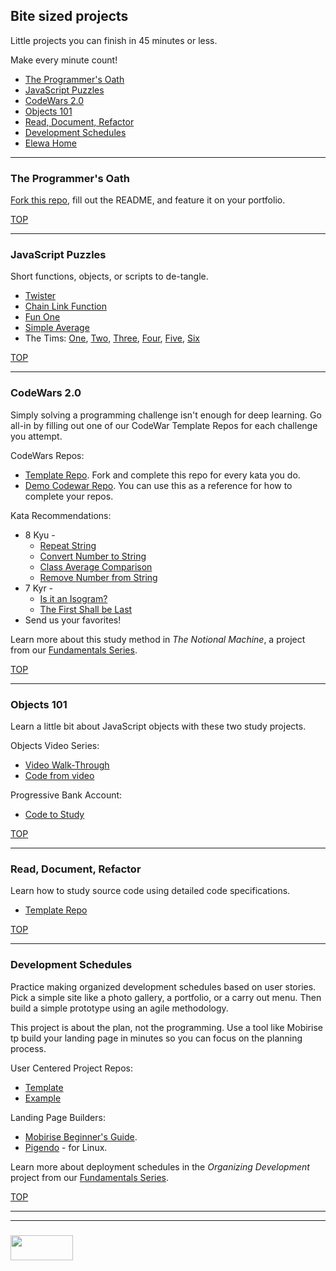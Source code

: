 ## Bite sized projects 

Little projects you can finish in 45 minutes or less.

Make every minute count!

* [The Programmer's Oath](#the-programmers-oath)
* [JavaScript Puzzles](#javascript-puzzles)
* [CodeWars 2.0](#codewars-2-0)
* [Objects 101](#objects-101)
* [Read, Document, Refactor](#read-document-refactor)
* [Development Schedules](#development-schedules)
* [Elewa Home](https://elewa-academy.github.io)

___

### The Programmer's Oath

[Fork this repo](https://github.com/elewa-academy/programmers-oath-template), fill out the README, and feature it on your portfolio.


[TOP](#bite-sized-projects)

___

### JavaScript Puzzles

Short functions, objects, or scripts to de-tangle.

* [Twister](./javascript-puzzles/twister.md)
* [Chain Link Function](./javascript-puzzles/chain-link-function.md)
* [Fun One](./javascript-puzzles/fun-one.md)
* [Simple Average](./javascript-puzzles/simple-average.md)
* The Tims: [One](./javascript-puzzles/tim-1.md), [Two](./javascript-puzzles/tim-2.md), [Three](./javascript-puzzles/tim-3.md), [Four](./javascript-puzzles/tim-4.md), [Five](./javascript-puzzles/tim-5.md), [Six](./javascript-puzzles/tim-6.md)

[TOP](#bite-sized-projects)

___

### CodeWars 2.0

Simply solving a programming challenge isn't enough for deep learning.  Go all-in by filling out one of our CodeWar Template Repos for each challenge you attempt.

CodeWars Repos:
* [Template Repo](https://github.com/elewa-academy/exercise-template-repo).  Fork and complete this repo for every kata you do. 
* [Demo Codewar Repo](https://github.com/elewa-student/String-Reverser).  You can use this as a reference for how to complete your repos.

Kata Recommendations:
* 8 Kyu - 
    * [Repeat String](https://www.codewars.com/kata/string-repeat/train/javascript)
    * [Convert Number to String](https://www.codewars.com/kata/convert-a-number-to-a-string/train/javascript)
    * [Class Average Comparison](https://www.codewars.com/kata/how-good-are-you-really/train/javascript)
    * [Remove Number from String](https://www.codewars.com/kata/string-cleaning)
* 7 Kyr - 
    * [Is it an Isogram?](https://www.codewars.com/kata/54ba84be607a92aa900000f1)
    * [The First Shall be Last](https://www.codewars.com/kata/scrolling-text)
* Send us your favorites!

Learn more about this study method in _The Notional Machine_, a project from our [Fundamentals Series](https://elewa-academy.github.io/Fundamentals/).


[TOP](#bite-sized-projects)

___

### Objects 101

Learn a little bit about JavaScript objects with these two study projects.

Objects Video Series:
* [Video Walk-Through](https://www.youtube.com/watch?v=f-aKxXt8Y0A)
* [Code from video](https://github.com/elewa-academy/General-Resources/tree/master/javascript/object-video-code)

Progressive Bank Account:
* [Code to Study](https://github.com/elewa-academy/General-Resources/tree/master/javascript/using-js/objects)


[TOP](#bite-sized-projects)

___

### Read, Document, Refactor

Learn how to study source code using detailed code specifications.

* [Template Repo](https://github.com/elewa-academy/studying-with-specs/tree/master)


[TOP](#bit-sized-projects)
___

### Development Schedules

Practice making organized development schedules based on user stories.  Pick a simple site like a photo gallery, a portfolio, or a carry out menu.  Then build a simple prototype using an agile methodology.

This project is about the plan, not the programming. Use a tool like Mobirise tp build your landing page in minutes so you can focus on the planning process.

User Centered Project Repos:
* [Template](https://github.com/elewa-academy/User-Centered-Template/)
* [Example](https://github.com/elewa-student/User-Centered-Development)

Landing Page Builders:
* [Mobirise Beginner's Guide](https://mobirise.com/help/easy-website-builder-mobirise-beginner-guide-163.html).  
* [Pigendo](https://pingendo.com) - for Linux. 

Learn more about deployment schedules in the _Organizing Development_ project from our [Fundamentals Series](https://elewa-academy.github.io/Fundamentals/).

[TOP](#bite-sized-projects)

___
___
### <a href="http://elewa.education/blog" target="_blank"><img src="https://user-images.githubusercontent.com/18554853/34921062-506450ae-f97d-11e7-875f-6feeb26ad72d.png" width="100" height="40"/></a>
